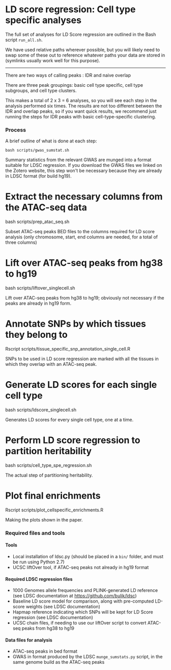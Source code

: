 # LD score regression: Cell type specific analyses

The full set of analyses for LD Score regression are outlined in the Bash script `run_all.sh`.

We have used relative paths wherever possible, but you will likely need to swap some of these
out to reference whatever paths your data are stored in (symlinks usually work well for this purpose).

---------------------

There are two ways of calling peaks : IDR and naive overlap

There are three peak groupings: basic cell type specific, cell type subgroups, and cell type clusters.

This makes a total of 2 x 3 = 6 analyses, so you will see each step in the analysis performed
six times. The results are not too different between the IDR and overlap peaks, so if you want quick
results, we recommend just running the steps for IDR peaks with basic cell-type-specific clustering.

### Process


A brief outline of what is done at each step:

`bash scripts/gwas_sumstat.sh`

Summary statistics from the relevant GWAS are munged into a format
suitable for LDSC regression. If you download the GWAS files we linked on the
Zotero website, this step won't be necessary because they are already in
LDSC format (for build hg19).

# Extract the necessary columns from the ATAC-seq data
bash scripts/prep_atac_seq.sh

Subset ATAC-seq peaks BED files to the columns required for 
LD score analysis (only chromosome, start, end columns are needed,
for a total of three columns)

# Lift over ATAC-seq peaks from hg38 to hg19
bash scripts/liftover_singlecell.sh

Lift over ATAC-seq peaks from hg38 to hg19; obviously not necessary
if the peaks are already in hg19 form.

# Annotate SNPs by which tissues they belong to
Rscript scripts/tissue_specific_snp_annotation_single_cell.R

SNPs to be used in LD score regression are marked with all the tissues in which
they overlap with an ATAC-seq peak.

# Generate LD scores for each single cell type
bash scripts/ldscore_singlecell.sh

Generates LD scores for every single cell type, one at a time.

# Perform LD score regression to partition heritability
bash scripts/cell_type_spe_regression.sh

The actual step of partitioning heritability.

# Plot final enrichments
Rscript scripts/plot_cellspecific_enrichments.R

Making the plots shown in the paper.

### Required files and tools

#### Tools

- Local installation of ldsc.py (should be placed in a `bin/` folder, and must be run using Python 2.7)
- UCSC liftOver tool, if ATAC-seq peaks not already in hg19 format

#### Required LDSC regression files
- 1000 Genomes allele frequencies and PLINK-generated LD reference (see LDSC documentation at https://github.com/bulik/ldsc)
- Baseline LD score model for comparison, along with pre-computed LD-score weights (see LDSC documentation)
- Hapmap reference indicating which SNPs will be kept for LD Score regression (see LDSC documentation)
- UCSC chain files, if needing to use our liftOver script to convert ATAC-seq peaks from hg38 to hg19

#### Data files for analysis
- ATAC-seq peaks in bed format
- GWAS in format produced by the LDSC `munge_sumstats.py` script, in the same
  genome build as the ATAC-seq peaks

